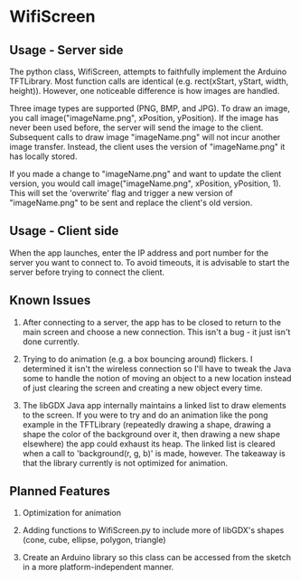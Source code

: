 WifiScreen
==========

Usage - Server side
-------------------

The python class, WifiScreen, attempts to faithfully implement the Arduino TFTLibrary. Most function calls are identical (e.g. rect(xStart, yStart, width, height)). However, one noticeable difference is how images are handled.

Three image types are supported (PNG, BMP, and JPG). To draw an image, you call image("imageName.png", xPosition, yPosition). If the image has never been used before, the server will send the image to the client. Subsequent calls to draw image "imageName.png" will not incur another image transfer. Instead, the client uses the version of "imageName.png" it has locally stored.

If you made a change to "imageName.png" and want to update the client version, you would call image("imageName.png", xPosition, yPosition, 1). This will set the 'overwrite' flag and trigger a new version of "imageName.png" to be sent and replace the client's old version.


Usage - Client side
-------------------

When the app launches, enter the IP address and port number for the server you want to connect to. To avoid timeouts, it is advisable to start the server before trying to connect the client.


Known Issues
------------

1) After connecting to a server, the app has to be closed to return to the main screen and choose a new connection. This isn't a bug - it just isn't done currently.

2) Trying to do animation (e.g. a box bouncing around) flickers. I determined it isn't the wireless connection so I'll have to tweak the Java some to handle the notion of moving an object to a new location instead of just clearing the screen and creating a new object every time.

3) The libGDX Java app internally maintains a linked list to draw elements to the screen. If you were to try and do an animation like the pong example in the TFTLibrary (repeatedly drawing a shape, drawing a shape the color of the background over it, then drawing a new shape elsewhere) the app could exhaust its heap. The linked list is cleared when a call to 'background(r, g, b)' is made, however. The takeaway is that the library currently is not optimized for animation. 

Planned Features
----------------

1) Optimization for animation

2) Adding functions to WifiScreen.py to include more of libGDX's shapes (cone, cube, ellipse, polygon, triangle)

3) Create an Arduino library so this class can be accessed from the sketch in a more platform-independent manner.
